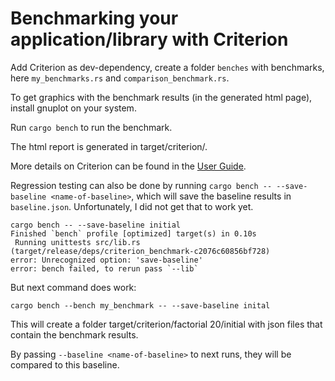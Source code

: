 # Benchmarking your application/library with Criterion 

Add Criterion as dev-dependency, create a folder `benches` with benchmarks, here `my_benchmarks.rs` and `comparison_benchmark.rs`.

To get graphics with the benchmark results (in the generated html page), install gnuplot on your system.

Run `cargo bench` to run the benchmark.

The html report is generated in target/criterion/<name of your benchmark>.

More details on Criterion can be found in the [User Guide](https://bheisler.github.io/criterion.rs/book/criterion_rs.html).

Regression testing can also be done by running `cargo bench -- --save-baseline <name-of-baseline>`, which will save the baseline results in `baseline.json`. Unfortunately, I did not get that to work yet.

    cargo bench -- --save-baseline initial                     
    Finished `bench` profile [optimized] target(s) in 0.10s
     Running unittests src/lib.rs (target/release/deps/criterion_benchmark-c2076c60856bf728)
    error: Unrecognized option: 'save-baseline'
    error: bench failed, to rerun pass `--lib`

But next command does work:

    cargo bench --bench my_benchmark -- --save-baseline inital

This will create a folder target/criterion/factorial 20/initial with json files that contain the benchmark results.

By passing `--baseline <name-of-baseline>` to next runs, they will be compared to this baseline.
